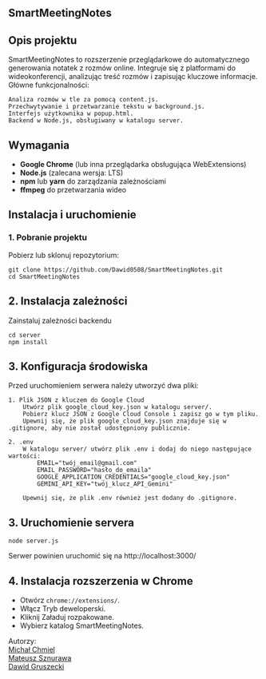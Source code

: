 ## SmartMeetingNotes

## Opis projektu

SmartMeetingNotes to rozszerzenie przeglądarkowe do automatycznego generowania notatek z rozmów online. Integruje się z platformami do wideokonferencji, analizując treść rozmów i zapisując kluczowe informacje.
Główne funkcjonalności:

    Analiza rozmów w tle za pomocą content.js.
    Przechwytywanie i przetwarzanie tekstu w background.js.
    Interfejs użytkownika w popup.html.
    Backend w Node.js, obsługiwany w katalogu server.

## Wymagania
- **Google Chrome** (lub inna przeglądarka obsługująca WebExtensions)
- **Node.js** (zalecana wersja: LTS)
- **npm** lub **yarn** do zarządzania zależnościami
- **ffmpeg** do przetwarzania wideo

## Instalacja i uruchomienie

### 1. Pobranie projektu
Pobierz lub sklonuj repozytorium:

```
git clone https://github.com/Dawid0508/SmartMeetingNotes.git
cd SmartMeetingNotes
```

## 2. Instalacja zależności
Zainstaluj zależności backendu
```
cd server
npm install
```

## 3. Konfiguracja środowiska
Przed uruchomieniem serwera należy utworzyć dwa pliki:

    1. Plik JSON z kluczem do Google Cloud
        Utwórz plik google_cloud_key.json w katalogu server/.
        Pobierz klucz JSON z Google Cloud Console i zapisz go w tym pliku.
        Upewnij się, że plik google_cloud_key.json znajduje się w .gitignore, aby nie został udostępniony publicznie.
    
    2. .env
        W katalogu server/ utwórz plik .env i dodaj do niego następujące wartości:
            EMAIL="twój_email@gmail.com"
            EMAIL_PASSWORD="hasło_do_emaila"
            GOOGLE_APPLICATION_CREDENTIALS="google_cloud_key.json"
            GEMINI_API_KEY="twój_klucz_API_Gemini"
        
        Upewnij się, że plik .env również jest dodany do .gitignore.


## 3. Uruchomienie servera

`node server.js`

Serwer powinien uruchomić się na http://localhost:3000/

## 4. Instalacja rozszerzenia w Chrome
 
 - Otwórz `chrome://extensions/`.
 - Włącz Tryb deweloperski.
 - Kliknij Załaduj rozpakowane.
 - Wybierz katalog SmartMeetingNotes.


Autorzy: <br />
[Michał Chmiel](https://github.com/Spren3) <br />
[Mateusz Sznurawa](https://github.com/mateusznu) <br />
[Dawid Gruszecki](https://github.com/Dawid0508) <br />
